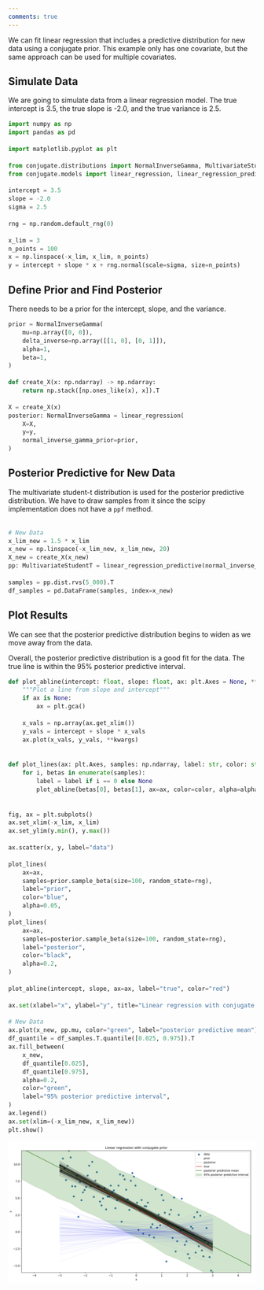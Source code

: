 ```yaml
---
comments: true 
---
```


We can fit linear regression that includes a predictive distribution for new data using a conjugate prior. This example only has one covariate, but the same approach can be used for multiple covariates.

## Simulate Data

We are going to simulate data from a linear regression model. The true intercept is 3.5, the true slope is -2.0, and the true variance is 2.5.

```python
import numpy as np
import pandas as pd

import matplotlib.pyplot as plt

from conjugate.distributions import NormalInverseGamma, MultivariateStudentT
from conjugate.models import linear_regression, linear_regression_predictive

intercept = 3.5
slope = -2.0
sigma = 2.5

rng = np.random.default_rng(0)

x_lim = 3
n_points = 100
x = np.linspace(-x_lim, x_lim, n_points)
y = intercept + slope * x + rng.normal(scale=sigma, size=n_points)

```

## Define Prior and Find Posterior

There needs to be a prior for the intercept, slope, and the variance. 

```python
prior = NormalInverseGamma(
    mu=np.array([0, 0]),
    delta_inverse=np.array([[1, 0], [0, 1]]),
    alpha=1,
    beta=1,
)

def create_X(x: np.ndarray) -> np.ndarray:
    return np.stack([np.ones_like(x), x]).T

X = create_X(x)
posterior: NormalInverseGamma = linear_regression(
    X=X,
    y=y,
    normal_inverse_gamma_prior=prior,
)

```

## Posterior Predictive for New Data

The multivariate student-t distribution is used for the posterior predictive distribution. We have to draw samples from it since the scipy implementation does not have a `ppf` method.

```python

# New Data
x_lim_new = 1.5 * x_lim
x_new = np.linspace(-x_lim_new, x_lim_new, 20)
X_new = create_X(x_new)
pp: MultivariateStudentT = linear_regression_predictive(normal_inverse_gamma=posterior, X=X_new)

samples = pp.dist.rvs(5_000).T
df_samples = pd.DataFrame(samples, index=x_new)
```

## Plot Results

We can see that the posterior predictive distribution begins to widen as we move away from the data. 

Overall, the posterior predictive distribution is a good fit for the data. The true line is within the 95% posterior predictive interval.

```python
def plot_abline(intercept: float, slope: float, ax: plt.Axes = None, **kwargs):
    """Plot a line from slope and intercept"""
    if ax is None:
        ax = plt.gca()

    x_vals = np.array(ax.get_xlim())
    y_vals = intercept + slope * x_vals
    ax.plot(x_vals, y_vals, **kwargs)


def plot_lines(ax: plt.Axes, samples: np.ndarray, label: str, color: str, alpha: float):
    for i, betas in enumerate(samples):
        label = label if i == 0 else None
        plot_abline(betas[0], betas[1], ax=ax, color=color, alpha=alpha, label=label)


fig, ax = plt.subplots()
ax.set_xlim(-x_lim, x_lim)
ax.set_ylim(y.min(), y.max())

ax.scatter(x, y, label="data")

plot_lines(
    ax=ax,
    samples=prior.sample_beta(size=100, random_state=rng),
    label="prior",
    color="blue",
    alpha=0.05,
)
plot_lines(
    ax=ax,
    samples=posterior.sample_beta(size=100, random_state=rng),
    label="posterior",
    color="black",
    alpha=0.2,
)

plot_abline(intercept, slope, ax=ax, label="true", color="red")

ax.set(xlabel="x", ylabel="y", title="Linear regression with conjugate prior")

# New Data
ax.plot(x_new, pp.mu, color="green", label="posterior predictive mean")
df_quantile = df_samples.T.quantile([0.025, 0.975]).T
ax.fill_between(
    x_new,
    df_quantile[0.025],
    df_quantile[0.975],
    alpha=0.2,
    color="green",
    label="95% posterior predictive interval",
)
ax.legend()
ax.set(xlim=(-x_lim_new, x_lim_new))
plt.show()
```

![Linear Regression](./../images/linear-regression.png)
